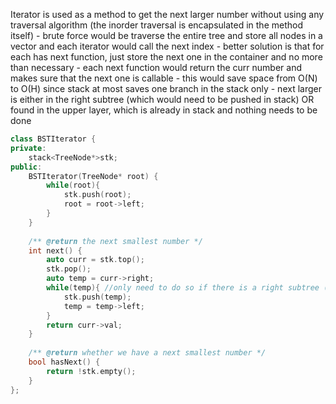 Iterator is used as a method to get the next larger number without using any traversal algorithm (the inorder traversal is encapsulated in the method itself)
    - brute force would be traverse the entire tree and store all nodes in a vector and each iterator would call the next index
    - better solution is that for each has next function, just store the next one in the container and no more than necessary
        - each next function would return the curr number and makes sure that the next one is callable 
        - this would save space from O(N) to O(H) since stack at most saves one branch in the stack only
    - next larger is either in the right subtree (which would need to be pushed in stack) OR found in the upper layer, which is already in stack and nothing needs to be done 
    

```cpp
class BSTIterator {
private:
    stack<TreeNode*>stk;
public:
    BSTIterator(TreeNode* root) {
        while(root){
            stk.push(root);
            root = root->left;
        }
    }
    
    /** @return the next smallest number */
    int next() {
        auto curr = stk.top();
        stk.pop();
        auto temp = curr->right; 
        while(temp){ //only need to do so if there is a right subtree (next larger would be in the right subtree)
            stk.push(temp);
            temp = temp->left;
        }
        return curr->val;
    }
    
    /** @return whether we have a next smallest number */
    bool hasNext() {
        return !stk.empty();
    }
};
        
